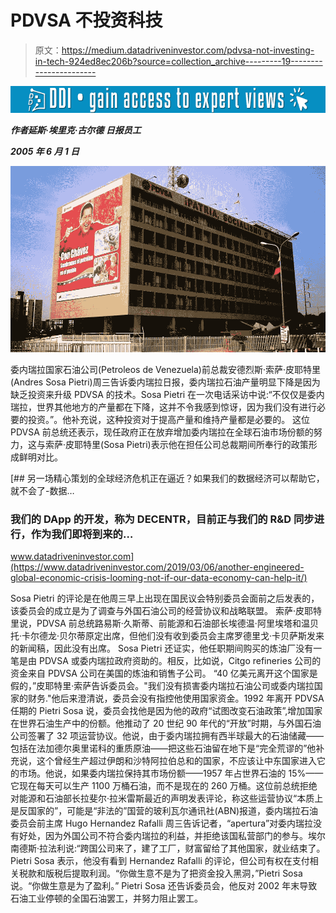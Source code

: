# PDVSA 不投资科技

> 原文：<https://medium.datadriveninvestor.com/pdvsa-not-investing-in-tech-924ed8ec206b?source=collection_archive---------19----------------------->

[![](img/c7130120a546701a667e760e72726208.png)](http://www.track.datadriveninvestor.com/1B9E)

***作者延斯·埃里克·古尔德
日报员工***

***2005 年 6 月 1 日***

![](img/855ea37a9e58338b6ddefa87058262c1.png)

委内瑞拉国家石油公司(Petroleos de Venezuela)前总裁安德烈斯·索萨·皮耶特里(Andres Sosa Pietri)周三告诉委内瑞拉日报，委内瑞拉石油产量明显下降是因为缺乏投资来升级 PDVSA 的技术。Sosa Pietri 在一次电话采访中说:“不仅仅是委内瑞拉，世界其他地方的产量都在下降，这并不令我感到惊讶，因为我们没有进行必要的投资。”。他补充说，这种投资对于提高产量和维持产量都是必要的。
这位 PDVSA 前总统还表示，现任政府正在放弃增加委内瑞拉在全球石油市场份额的努力，这与索萨·皮耶特里(Sosa Pietri)表示他在担任公司总裁期间所奉行的政策形成鲜明对比。

[](https://www.datadriveninvestor.com/2019/03/06/another-engineered-global-economic-crisis-looming-not-if-our-data-economy-can-help-it/) [## 另一场精心策划的全球经济危机正在逼近？如果我们的数据经济可以帮助它，就不会了-数据…

### 我们的 DApp 的开发，称为 DECENTR，目前正与我们的 R&D 同步进行，作为我们即将到来的…

www.datadriveninvestor.com](https://www.datadriveninvestor.com/2019/03/06/another-engineered-global-economic-crisis-looming-not-if-our-data-economy-can-help-it/) 

Sosa Pietri 的评论是在他周三早上出现在国民议会特别委员会面前之后发表的，该委员会的成立是为了调查与外国石油公司的经营协议和战略联盟。
索萨·皮耶特里说，PDVSA 前总统路易斯·久斯蒂、前能源和石油部长埃德温·阿里埃塔和温贝托·卡尔德龙·贝尔蒂原定出席，但他们没有收到委员会主席罗德里戈·卡贝萨斯发来的新闻稿，因此没有出席。
Sosa Pietri 还证实，他任职期间购买的炼油厂没有一笔是由 PDVSA 或委内瑞拉政府资助的。相反，比如说，Citgo refineries 公司的资金来自 PDVSA 公司在美国的炼油和销售子公司。
“40 亿美元离开这个国家是假的，”皮耶特里·索萨告诉委员会。"我们没有损害委内瑞拉石油公司或委内瑞拉国家的财务."他后来澄清说，委员会没有指控他使用国家资金。1992 年离开 PDVSA 任期的 Pietri Sosa 说，委员会找他是因为他的政府“试图改变石油政策”,增加国家在世界石油生产中的份额。他推动了 20 世纪 90 年代的“开放”时期，与外国石油公司签署了 32 项运营协议。他说，由于委内瑞拉拥有西半球最大的石油储藏——包括在法加德尔奥里诺科的重质原油——把这些石油留在地下是“完全荒谬的”他补充说，这个曾经生产超过伊朗和沙特阿拉伯总和的国家，不应该让中东国家进入它的市场。他说，如果委内瑞拉保持其市场份额——1957 年占世界石油的 15%——它现在每天可以生产 1100 万桶石油，而不是现在的 260 万桶。这位前总统拒绝对能源和石油部长拉斐尔·拉米雷斯最近的声明发表评论，称这些运营协议“本质上是反国家的”，可能是“非法的”国营的玻利瓦尔通讯社(ABN)报道，委内瑞拉石油委员会前主席 Hugo Hernandez Rafalli 周三告诉记者，“apertura”对委内瑞拉没有好处，因为外国公司不符合委内瑞拉的利益，并拒绝该国私营部门的参与。埃尔南德斯·拉法利说:“跨国公司来了，建了工厂，财富留给了其他国家，就业结束了。
Pietri Sosa 表示，他没有看到 Hernandez Rafalli 的评论，但公司有权在支付相关税款和版税后提取利润。“你做生意不是为了把资金投入黑洞，”Pietri Sosa 说。“你做生意是为了盈利。”
Pietri Sosa 还告诉委员会，他反对 2002 年末导致石油工业停顿的全国石油罢工，并努力阻止罢工。